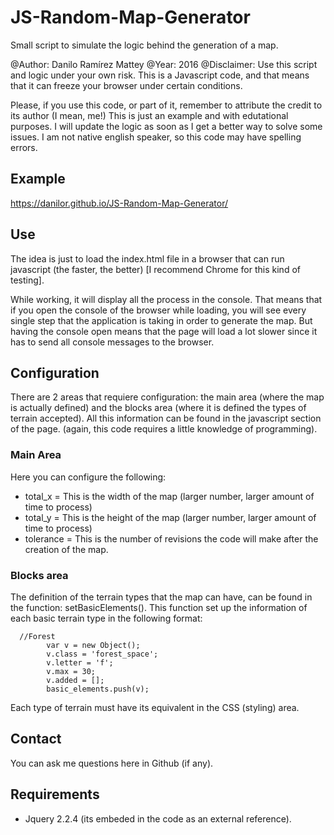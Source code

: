 # JS-Random-Map-Generator
Small script to simulate the logic behind the generation of a map.

@Author: Danilo Ramírez Mattey
@Year: 2016
@Disclaimer: Use this script and logic under your own risk. This is a Javascript code, and that means that it can freeze your browser under certain conditions.
	
Please, if you use this code, or part of it, remember to attribute the credit to its author (I mean, me!)
This is just an example and with edutational purposes. I will update the logic as soon as I get a better way to solve some issues.
I am not native english speaker, so this code may have spelling errors.

## Example

https://danilor.github.io/JS-Random-Map-Generator/

## Use
The idea is just to load the index.html file in a browser that can run javascript (the faster, the better) [I recommend Chrome for this kind of testing].

While working, it will display all the process in the console. That means that if you open the console of the browser while loading, you will see every single step that the application is taking in order to generate the map. But having the console open means that the page will load a lot slower since it has to send all console messages to the browser.

## Configuration

There are 2 areas that requiere configuration: the main area (where the map is actually defined) and the blocks area (where it is defined the types of terrain accepted). All this information can be found in the javascript section of the page. (again, this code requires a little knowledge of programming).

### Main Area

Here you can configure the following:

+ total_x = This is the width of the map (larger number, larger amount of time to process)
+ total_y = This is the height of the map (larger number, larger amount of time to process)
+ tolerance = This is the number of revisions the code will make after the creation of the map.

### Blocks area

The definition of the terrain types that the map can have, can be found in the function: setBasicElements(). This function set up the information of each basic terrain type in the following format:

      //Forest
			var v = new Object();
			v.class = 'forest_space';
			v.letter = 'f';
			v.max = 30;
			v.added = [];
			basic_elements.push(v);
			
Each type of terrain must have its equivalent in the CSS (styling) area.

## Contact

You can ask me questions here in Github (if any).

## Requirements

+ Jquery 2.2.4 (its embeded in the code as an external reference). 
